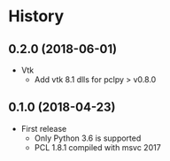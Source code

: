 # History


## 0.2.0 (2018-06-01)

* Vtk
    - Add vtk 8.1 dlls for pclpy > v0.8.0

## 0.1.0 (2018-04-23)

* First release
    - Only Python 3.6 is supported
    - PCL 1.8.1 compiled with msvc 2017
